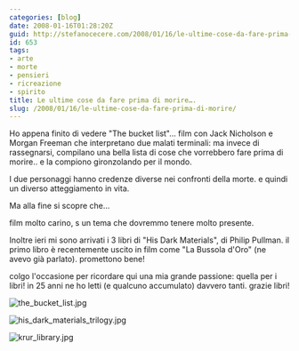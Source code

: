 ```yaml
---
categories: [blog]
date: 2008-01-16T01:28:20Z
guid: http://stefanocecere.com/2008/01/16/le-ultime-cose-da-fare-prima-di-morire/
id: 653
tags:
- arte
- morte
- pensieri
- ricreazione
- spirito
title: Le ultime cose da fare prima di morire….
slug: /2008/01/16/le-ultime-cose-da-fare-prima-di-morire/
---
```


Ho appena finito di vedere "The bucket list"… film con Jack Nicholson e Morgan Freeman che interpretano due malati terminali: ma invece di rassegnarsi, compilano una bella lista di cose che vorrebbero fare prima di morire.. e la compiono gironzolando per il mondo.
  
I due personaggi hanno credenze diverse nei confronti della morte. e quindi un diverso atteggiamento in vita.
  
Ma alla fine si scopre che…
  
film molto carino, s un tema che dovremmo tenere molto presente.

Inoltre ieri mi sono arrivati i 3 libri di "His Dark Materials", di Philip Pullman. il primo libro è recentemente uscito in film come "La Bussola d'Oro" (ne avevo già parlato). promettono bene!
  
colgo l'occasione per ricordare qui una mia grande passione: quella per i libri! in 25 anni ne ho letti (e qualcuno accumulato) davvero tanti. grazie libri!

![the_bucket_list.jpg](http://stefanocecere.com/wp-content/uploads/sites/3/2008/01/the_bucket_list.jpg)

![his_dark_materials_trilogy.jpg](http://stefanocecere.com/wp-content/uploads/sites/3/2008/01/his_dark_materials_trilogy.jpg)
  
![krur_library.jpg](http://stefanocecere.com/wp-content/uploads/sites/3/2008/01/krur_library.jpg)